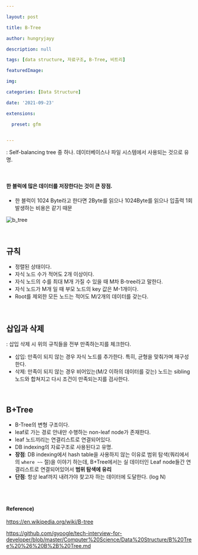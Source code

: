 ```yaml
---

layout: post

title: B-Tree

author: hungryjayy

description: null

tags: [data structure, 자료구조, B-Tree, 비트리]

featuredImage: 

img: 

categories: [Data Structure]

date: '2021-09-23'

extensions:

  preset: gfm


---
```


: Self-balancing tree 중 하나. 데이터베이스나 파일 시스템에서 사용되는 것으로 유명.

<br>

#### 한 블럭에 많은 데이터를 저장한다는 것이 큰 장점.

* 한 블럭이 1024 Byte라고 한다면 2Byte를 읽으나 1024Byte를 읽으나 입출력 1회 발생하는 비용은 같기 때문



![b_tree](https://hungryjayy.github.io/assets/img/Data_Structure/b_tree.png) 

<br>

## 규칙

* 정렬된 상태이다.
* 자식 노드 수가 적어도 2개 이상이다.
* 자식 노드의 수를 최대 M개 가질 수 있을 때 M차 B-tree라고 말한다.
* 자식 노드가 M개 일 때 부모 노드의 key 값은 M-1개이다.
* Root를 제외한 모든 노드는 적어도 M/2개의 데이터를 갖는다.

<br>

## 삽입과 삭제

: 삽입 삭제 시 위의 규칙들을 전부 만족하는지를 체크한다.

* 삽입: 만족이 되지 않는 경우 자식 노드를 추가한다. 특히, 균형을 맞춰가며 재구성한다.
* 삭제: 만족이 되지 않는 경우 비어있는(M/2 이하의 데이터를 갖는) 노드는 sibling 노드와 합쳐지고 다시 조건이 만족되는지를 검사한다.

<br>

## B+Tree

* B-Tree의 변형 구조이다.
* leaf로 가는 경로 안내만 수행하는 non-leaf node가 존재한다.
* leaf 노드끼리는 연결리스트로 연결되어있다.
* DB indexing의 자료구조로 사용된다고 유명.
* **장점**: DB indexing에서 hash table을 사용하지 않는 이유로 범위 탐색(쿼리에서의 `where ~~` 절)을 이야기 하는데, B+Tree에서는 실 데이터인 Leaf node들간 연결리스트로 연결되어있어서 **범위 탐색에 유리**
* **단점**: 항상 leaf까지 내려가야 찾고자 하는 데이터에 도달한다. (log N)

<br><br>

#### Reference)

https://en.wikipedia.org/wiki/B-tree

https://github.com/gyoogle/tech-interview-for-developer/blob/master/Computer%20Science/Data%20Structure/B%20Tree%20%26%20B%2B%20Tree.md